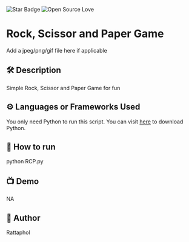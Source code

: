 ![Star Badge](https://img.shields.io/static/v1?label=%F0%9F%8C%9F&message=If%20Useful&style=style=flat&color=BC4E99)
![Open Source Love](https://badges.frapsoft.com/os/v1/open-source.svg?v=103)

# Rock, Scissor and Paper Game

Add a jpeg/png/gif file here if applicable

## 🛠️ Description
Simple Rock, Scissor and Paper Game for fun

## ⚙️ Languages or Frameworks Used
You only need Python to run this script. You can visit [here](https://www.python.org/downloads/) to download Python.

## 🌟 How to run
python RCP.py

## 📺 Demo
NA

## 🤖 Author
Rattaphol
